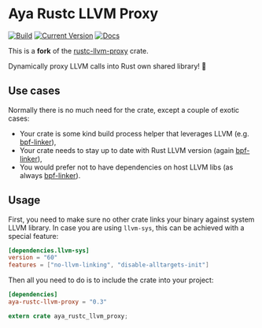 # Aya Rustc LLVM Proxy

[![Build](https://github.com/aya-rs/rustc-llvm-proxy/actions/workflows/ci.yml/badge.svg)](https://github.com/aya-rs/rustc-llvm-proxy/actions/workflows/ci.yml)
[![Current Version](https://img.shields.io/crates/v/aya-rustc-llvm-proxy.svg)](https://crates.io/crates/aya-rustc-llvm-proxy)
[![Docs](https://docs.rs/aya-rustc-llvm-proxy/badge.svg)](https://docs.rs/aya-rustc-llvm-proxy)


This is a **fork** of the [rustc-llvm-proxy](https://github.com/denzp/rustc-llvm-proxy) crate.

Dynamically proxy LLVM calls into Rust own shared library! 🎉

## Use cases

Normally there is no much need for the crate, except a couple of exotic cases:

* Your crate is some kind build process helper that leverages LLVM (e.g. [bpf-linker](https://github.com/aya-rs/bpf-linker)),
* Your crate needs to stay up to date with Rust LLVM version (again [bpf-linker](https://github.com/aya-rs/bpf-linker)),
* You would prefer not to have dependencies on host LLVM libs (as always [bpf-linker](https://github.com/aya-rs/bpf-linker)).

## Usage

First, you need to make sure no other crate links your binary against system LLVM library.
In case you are using `llvm-sys`, this can be achieved with a special feature:

``` toml
[dependencies.llvm-sys]
version = "60"
features = ["no-llvm-linking", "disable-alltargets-init"]
```

Then all you need to do is to include the crate into your project:

``` toml
[dependencies]
aya-rustc-llvm-proxy = "0.3"
```

``` rust
extern crate aya_rustc_llvm_proxy;
```
